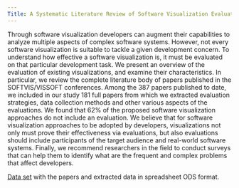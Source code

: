 ```yaml
---
Title: A Systematic Literature Review of Software Visualization Evaluation
---
```


Through software visualization developers can augment their capabilities to analyze multiple aspects of complex software systems. However, not every software visualization is suitable to tackle a given development concern. To understand how effective a software visualization is, it must be evaluated on that particular development task. We present an overview of the evaluation of existing visualizations, and examine their characteristics. In particular, we review the complete literature body of papers published in the SOFTVIS/VISSOFT conferences. Among the 387 papers published to date, we included in our study 181 full papers from which we extracted evaluation strategies, data collection methods and other various aspects of the evaluations. We found that 62% of the proposed software visualization approaches do not include an evaluation. We believe that for software visualization approaches to be adopted by developers, visualizations not only must prove their effectiveness via evaluations, but also evaluations should include participants of the target audience and real-world software systems. Finally, we recommend researchers in the field to conduct surveys that can help them to identify what are the frequent and complex problems that affect developers.

[Data set](%assets_url%/files/75/glrwb4ijyyqpvk5cqodh2vo17y8zhx/software_visualization.ods) with the papers and extracted data in spreadsheet ODS format.
